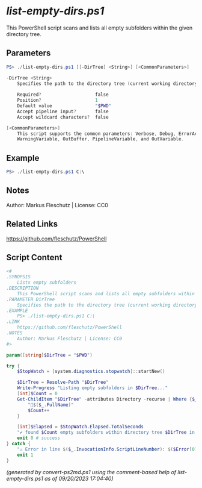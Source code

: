 *list-empty-dirs.ps1*
================

This PowerShell script scans and lists all empty subfolders within the given directory tree.

Parameters
----------
```powershell
PS> ./list-empty-dirs.ps1 [[-DirTree] <String>] [<CommonParameters>]

-DirTree <String>
    Specifies the path to the directory tree (current working directory by default)
    
    Required?                    false
    Position?                    1
    Default value                "$PWD"
    Accept pipeline input?       false
    Accept wildcard characters?  false

[<CommonParameters>]
    This script supports the common parameters: Verbose, Debug, ErrorAction, ErrorVariable, WarningAction, 
    WarningVariable, OutBuffer, PipelineVariable, and OutVariable.
```

Example
-------
```powershell
PS> ./list-empty-dirs.ps1 C:\

```

Notes
-----
Author: Markus Fleschutz | License: CC0

Related Links
-------------
https://github.com/fleschutz/PowerShell

Script Content
--------------
```powershell
<#
.SYNOPSIS
	Lists empty subfolders
.DESCRIPTION
	This PowerShell script scans and lists all empty subfolders within the given directory tree.
.PARAMETER DirTree
	Specifies the path to the directory tree (current working directory by default)
.EXAMPLE
	PS> ./list-empty-dirs.ps1 C:\
.LINK
	https://github.com/fleschutz/PowerShell
.NOTES
	Author: Markus Fleschutz | License: CC0
#>

param([string]$DirTree = "$PWD")

try {
	$StopWatch = [system.diagnostics.stopwatch]::startNew()

	$DirTree = Resolve-Path "$DirTree"
	Write-Progress "Listing empty subfolders in $DirTree..."
	[int]$Count = 0
	Get-ChildItem "$DirTree" -attributes Directory -recurse | Where {$_.GetFileSystemInfos().Count -eq 0} | ForEach-Object {
		"📂$($_.FullName)"
		$Count++
	}

	[int]$Elapsed = $StopWatch.Elapsed.TotalSeconds
	"✔️ found $Count empty subfolders within directory tree $DirTree in $Elapsed sec." 
	exit 0 # success
} catch {
	"⚠️ Error in line $($_.InvocationInfo.ScriptLineNumber): $($Error[0])"
	exit 1
}
```

*(generated by convert-ps2md.ps1 using the comment-based help of list-empty-dirs.ps1 as of 09/20/2023 17:04:40)*
